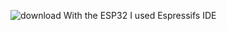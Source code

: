 ![download](https://github.com/user-attachments/assets/95e1b850-64cb-4608-951f-839a0bf29109)
With the ESP32 I used Espressifs IDE 
